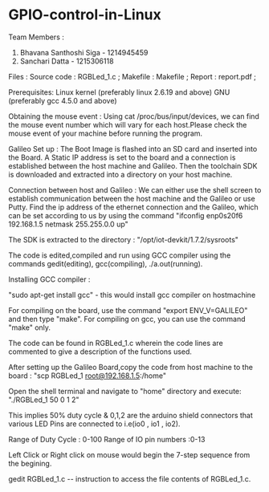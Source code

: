 # GPIO-control-in-Linux

Team Members :
1. Bhavana Santhoshi Siga - 1214945459
2. Sanchari Datta - 1215306118


Files :
Source code   : RGBLed_1.c  ;
Makefile      : Makefile    ;
Report        : report.pdf  ;

Prerequisites:
Linux kernel (preferably linux 2.6.19 and above) GNU (preferably gcc 4.5.0 and above)

Obtaining the mouse event : Using cat /proc/bus/input/devices, we can find the mouse event number which will vary for each host.Please check the mouse event of your machine before running the program.

Galileo Set up : The Boot Image is flashed into an SD card and inserted into the Board. A Static IP address is set to the board and a connection is established between the host machine and Galileo. Then the toolchain SDK is downloaded and extracted into a directory on your host machine.

Connection between host and Galileo : We can either use the shell screen to establish communication between the host machine and the Galileo or use Putty. Find the ip address of the  ethernet connection and the Galileo, which can be set according to us by using the command
"ifconfig  enp0s20f6 192.168.1.5  netmask  255.255.0.0  up"

The SDK is extracted to the directory : "/opt/iot-devkit/1.7.2/sysroots"

The code is edited,compiled and run using GCC compiler using the commands gedit(editing), gcc(compiling), ./a.out(running).

Installing GCC compiler :

"sudo apt-get install gcc" - this would install gcc compiler on hostmachine

For compiling on the board, use the command "export ENV_V=GALILEO" and then type "make". For compiling on gcc, you can use the command "make" only.

The code can be found in RGBLed_1.c wherein the code lines are commented to give a description of the functions used.

After setting up the Galileo Board,copy the code from host machine to the board : "scp RGBLed_1 root@192.168.1.5:/home"

Open the shell terminal and navigate to "home" directory and execute: "./RGBLed_1 50 0 1 2"

This implies 50% duty cycle & 0,1,2 are the arduino shield connectors that various LED Pins are connected to i.e(io0 , io1 , io2).

Range of Duty Cycle : 0-100
Range of IO pin numbers :0-13 

Left Click or Right click on mouse would begin the 7-step sequence from the begining.

gedit RGBLed_1.c -- instruction to access the file contents of RGBLed_1.c.
